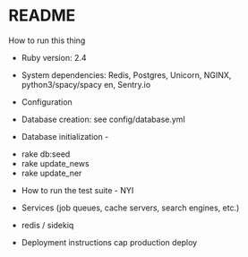 # README
How to run this thing

* Ruby version: 2.4

* System dependencies: Redis, Postgres, Unicorn, NGINX, python3/spacy/spacy en, Sentry.io

* Configuration

* Database creation: see config/database.yml

* Database initialization -
- rake db:seed
- rake update_news
- rake update_ner

* How to run the test suite - NYI

* Services (job queues, cache servers, search engines, etc.)
- redis / sidekiq

* Deployment instructions
cap production deploy

